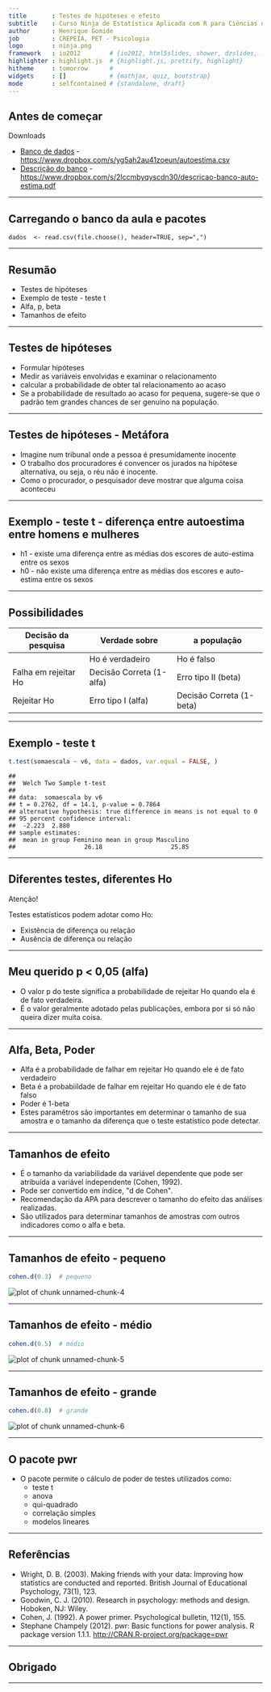 ```yaml
---
title       : Testes de hipóteses e efeito
subtitle    : Curso Ninja de Estatística Aplicada com R para Ciências da Saúde
author      : Henrique Gomide
job         : CREPEIA, PET - Psicologia
logo        : ninja.png
framework   : io2012        # {io2012, html5slides, shower, dzslides, ...}
highlighter : highlight.js  # {highlight.js, prettify, highlight}
hitheme     : tomorrow      # 
widgets     : []            # {mathjax, quiz, bootstrap}
mode        : selfcontained # {standalone, draft}
---
```


## Antes de começar
Downloads
* [Banco de dados](https://www.dropbox.com/s/yg5ah2au41zoeun/autoestima.csv) - https://www.dropbox.com/s/yg5ah2au41zoeun/autoestima.csv
* [Descrição do banco](https://www.dropbox.com/s/2lccmbyqyscdn30/descricao-banco-auto-estima.pdf) - https://www.dropbox.com/s/2lccmbyqyscdn30/descricao-banco-auto-estima.pdf

---

## Carregando o banco da aula e pacotes




```
dados  <- read.csv(file.choose(), header=TRUE, sep=",")
```

---

## Resumão
* Testes de hipóteses
* Exemplo de teste - teste t
* Alfa, p, beta
* Tamanhos de efeito

---

## Testes de hipóteses
* Formular hipóteses
* Medir as variáveis envolvidas e examinar o relacionamento
* calcular a probabilidade de obter tal relacionamento ao acaso
* Se a probabilidade de resultado ao acaso for pequena, sugere-se que o padrão tem grandes chances de ser genuíno na população.

---

## Testes de hipóteses - Metáfora
* Imagine num tribunal onde a pessoa é presumidamente inocente
* O trabalho dos procuradores é convencer os jurados na hipótese alternativa, ou seja, o réu não é inocente.
* Como o procurador, o pesquisador deve mostrar que alguma coisa aconteceu

---

## Exemplo - teste t - diferença entre autoestima entre homens e mulheres

* h1 - existe uma diferença entre as médias dos escores de auto-estima entre os sexos
* h0 - não existe uma diferença entre as médias dos escores e auto-estima entre os sexos

---

## Possibilidades


Decisão da pesquisa      | Verdade sobre             | a população
-----------------------  | ------------------------- | -----------------
                         | Ho é verdadeiro           | Ho é falso
Falha em rejeitar Ho     | Decisão Correta (1-alfa)  | Erro tipo II (beta)
Rejeitar Ho              | Erro tipo I  (alfa)       | Decisão Correta (1-beta)


---

## Exemplo - teste t

```r
t.test(somaescala ~ v6, data = dados, var.equal = FALSE, )
```

```
## 
## 	Welch Two Sample t-test
## 
## data:  somaescala by v6
## t = 0.2762, df = 14.1, p-value = 0.7864
## alternative hypothesis: true difference in means is not equal to 0
## 95 percent confidence interval:
##  -2.223  2.880
## sample estimates:
##  mean in group Feminino mean in group Masculino 
##                   26.18                   25.85
```


---

## Diferentes testes, diferentes Ho

Atenção!

Testes estatísticos podem adotar como Ho:
* Existência de diferença ou relação
* Ausência de diferença ou relação

---

## Meu querido p < 0,05 (alfa)

* O valor p do teste significa a probabilidade de rejeitar Ho quando ela é de fato verdadeira.
* É o valor geralmente adotado pelas publicações, embora por si só não queira dizer muita coisa.

---

## Alfa, Beta, Poder

* Alfa é a probabilidade de falhar em rejeitar Ho quando ele é de fato verdadeiro
* Beta é a probabiildade de falhar em rejeitar Ho quando ele é de fato falso
* Poder é 1-beta
* Estes paramêtros são importantes em determinar o tamanho de sua amostra e o tamanho da diferença que o teste estatístico pode detectar.

---

## Tamanhos de efeito

* É o tamanho da variabilidade da variável dependente que pode ser atribuída a variável independente (Cohen, 1992).
* Pode ser convertido em índice, "d de Cohen".
* Recomendação da APA para descrever o tamanho do efeito das análises realizadas.
* São utilizados para determinar tamanhos de amostras com outros indicadores como o alfa e beta.

---

## Tamanhos de efeito - pequeno





```r
cohen.d(0.3)  # pequeno
```

![plot of chunk unnamed-chunk-4](figure/unnamed-chunk-4.png) 


---

## Tamanhos de efeito - médio


```r
cohen.d(0.5)  # médio
```

![plot of chunk unnamed-chunk-5](figure/unnamed-chunk-5.png) 


---

## Tamanhos de efeito - grande


```r
cohen.d(0.8)  # grande
```

![plot of chunk unnamed-chunk-6](figure/unnamed-chunk-6.png) 


---

## O pacote pwr

* O pacote permite o cálculo de poder de testes utilizados como:
  - teste t
  - anova
  - qui-quadrado
  - correlação simples
  - modelos lineares

---


## Referências

* Wright, D. B. (2003). Making friends with your data: Improving how statistics are conducted and  reported. British Journal of Educational Psychology, 73(1), 123.
* Goodwin, C. J. (2010). Research in psychology: methods and design. Hoboken, NJ: Wiley.
* Cohen, J. (1992). A power primer. Psychological bulletin, 112(1), 155.
* Stephane Champely (2012). pwr: Basic functions for power analysis. R package version 1.1.1. http://CRAN.R-project.org/package=pwr

---

## Obrigado

---
